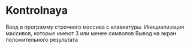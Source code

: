 # Kontrolnaya
Ввод в программу строчного массива с клавиатуры.
Инициализация массивов, которые имеют 3 или менее символов
Вывод на экран положительного результата
